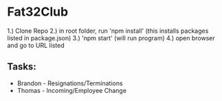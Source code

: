 # Fat32Club

1.) Clone Repo
2.) in root folder, run 'npm install' (this installs packages listed in package.json)
3.) 'npm start' (will run program)
4.) open browser and go to URL listed


## Tasks:
- Brandon - Resignations/Terminations
- Thomas - Incoming/Employee Change